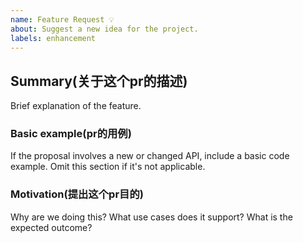 ```yaml
---
name: Feature Request 💡
about: Suggest a new idea for the project.
labels: enhancement
---
```


## Summary(关于这个pr的描述)

Brief explanation of the feature.

### Basic example(pr的用例)

If the proposal involves a new or changed API, include a basic code example. Omit this section if it's not applicable.

### Motivation(提出这个pr目的)

Why are we doing this? What use cases does it support? What is the expected outcome?